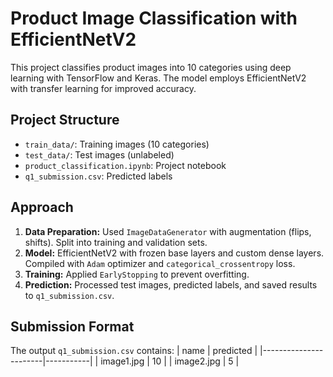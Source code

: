 # Product Image Classification with EfficientNetV2

This project classifies product images into 10 categories using deep learning with TensorFlow and Keras. The model employs EfficientNetV2 with transfer learning for improved accuracy.

## Project Structure
- `train_data/`: Training images (10 categories)
- `test_data/`: Test images (unlabeled)
- `product_classification.ipynb`: Project notebook
- `q1_submission.csv`: Predicted labels

## Approach
1. **Data Preparation:** Used `ImageDataGenerator` with augmentation (flips, shifts). Split into training and validation sets.
2. **Model:** EfficientNetV2 with frozen base layers and custom dense layers. Compiled with `Adam` optimizer and `categorical_crossentropy` loss.
3. **Training:** Applied `EarlyStopping` to prevent overfitting.
4. **Prediction:** Processed test images, predicted labels, and saved results to `q1_submission.csv`.

## Submission Format
The output `q1_submission.csv` contains:
| name                  | predicted |
|-----------------------|-----------|
| image1.jpg           | 10        |
| image2.jpg           | 5         |

